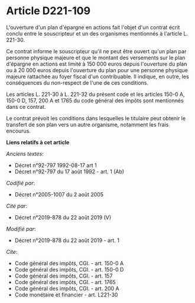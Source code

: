 # Article D221-109

L'ouverture d'un plan d'épargne en actions fait l'objet d'un contrat écrit conclu entre le souscripteur et un des organismes
mentionnés à l'article L. 221-30.

Ce contrat informe le souscripteur qu'il ne peut être ouvert qu'un plan par personne physique majeure et que le montant des
versements sur le plan d'épargne en actions est limité à 150 000 euros depuis l'ouverture du plan ou à 20 000 euros depuis
l'ouverture du plan pour une personne physique majeure rattachée au foyer fiscal d'un contribuable. Il indique, en outre, les
conséquences du non-respect de l'une de ces conditions.

Les articles L. 221-30 à L. 221-32 du présent code et les articles 150-0 A, 150-0 D, 
157, 200 A et 1765 du code général des impôts sont mentionnés dans ce contrat.

Le contrat prévoit les conditions dans lesquelles le titulaire peut obtenir le transfert de son plan vers un autre organisme,
notamment les frais encourus.

**Liens relatifs à cet article**

_Anciens textes_:

  - Décret n°92-797 1992-08-17 art 1
  - Décret n°92-797 du 17 août 1992 - art. 1 (Ab)

_Codifié par_:

  - Décret n°2005-1007 du 2 août 2005

_Cité par_:

  - Décret n°2019-878 du 22 août 2019 (V)

_Modifié par_:

  - Décret n°2019-878 du 22 août 2019 - art. 1

_Cite_:

  - Code général des impôts, CGI. - art. 150-0 A
  - Code général des impôts, CGI. - art. 150-0 D
  - Code général des impôts, CGI. - art. 157
  - Code général des impôts, CGI. - art. 1765
  - Code général des impôts, CGI. - art. 200 A
  - Code monétaire et financier - art. L221-30

